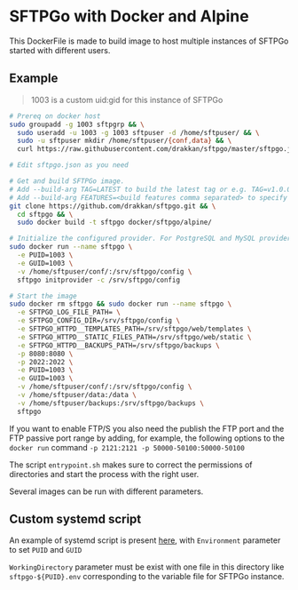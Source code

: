# SFTPGo with Docker and Alpine

This DockerFile is made to build image to host multiple instances of SFTPGo started with different users.

## Example

> 1003 is a custom uid:gid for this instance of SFTPGo

```bash
# Prereq on docker host
sudo groupadd -g 1003 sftpgrp && \
  sudo useradd -u 1003 -g 1003 sftpuser -d /home/sftpuser/ && \
  sudo -u sftpuser mkdir /home/sftpuser/{conf,data} && \
  curl https://raw.githubusercontent.com/drakkan/sftpgo/master/sftpgo.json -o /home/sftpuser/conf/sftpgo.json

# Edit sftpgo.json as you need

# Get and build SFTPGo image.
# Add --build-arg TAG=LATEST to build the latest tag or e.g. TAG=v1.0.0 for a specific tag/commit.
# Add --build-arg FEATURES=<build features comma separated> to specify the features to build.
git clone https://github.com/drakkan/sftpgo.git && \
  cd sftpgo && \
  sudo docker build -t sftpgo docker/sftpgo/alpine/

# Initialize the configured provider. For PostgreSQL and MySQL providers you need to create the configured database and the "initprovider" command will create the required tables.
sudo docker run --name sftpgo \
  -e PUID=1003 \
  -e GUID=1003 \
  -v /home/sftpuser/conf/:/srv/sftpgo/config \
  sftpgo initprovider -c /srv/sftpgo/config

# Start the image
sudo docker rm sftpgo && sudo docker run --name sftpgo \
  -e SFTPGO_LOG_FILE_PATH= \
  -e SFTPGO_CONFIG_DIR=/srv/sftpgo/config \
  -e SFTPGO_HTTPD__TEMPLATES_PATH=/srv/sftpgo/web/templates \
  -e SFTPGO_HTTPD__STATIC_FILES_PATH=/srv/sftpgo/web/static \
  -e SFTPGO_HTTPD__BACKUPS_PATH=/srv/sftpgo/backups \
  -p 8080:8080 \
  -p 2022:2022 \
  -e PUID=1003 \
  -e GUID=1003 \
  -v /home/sftpuser/conf/:/srv/sftpgo/config \
  -v /home/sftpuser/data:/data \
  -v /home/sftpuser/backups:/srv/sftpgo/backups \
  sftpgo
```

If you want to enable FTP/S you also need the publish the FTP port and the FTP passive port range by adding, for example, the following options to the `docker run` command `-p 2121:2121 -p 50000-50100:50000-50100`

The script `entrypoint.sh` makes sure to correct the permissions of directories and start the process with the right user.

Several images can be run with different parameters.

## Custom systemd script

An example of systemd script is present [here](sftpgo.service), with `Environment` parameter to set `PUID` and `GUID`

`WorkingDirectory` parameter must be exist with one file in this directory like `sftpgo-${PUID}.env` corresponding to the variable file for SFTPGo instance.
